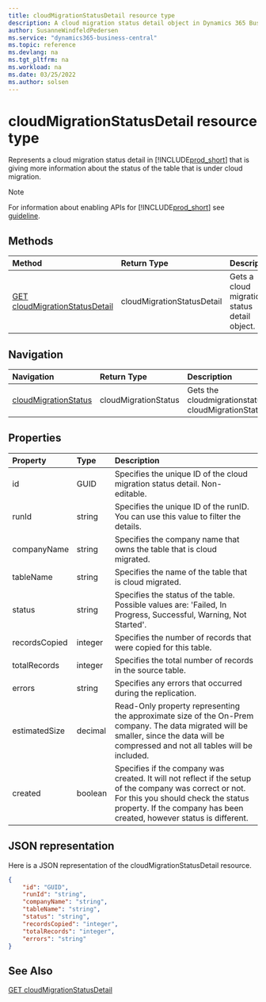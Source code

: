 ```yaml
---
title: cloudMigrationStatusDetail resource type
description: A cloud migration status detail object in Dynamics 365 Business Central.
author: SusanneWindfeldPedersen
ms.service: "dynamics365-business-central"
ms.topic: reference
ms.devlang: na
ms.tgt_pltfrm: na
ms.workload: na
ms.date: 03/25/2022
ms.author: solsen
---
```


# cloudMigrationStatusDetail resource type

<!-- START>DO_NOT_EDIT -->
<!-- IMPORTANT:Do not edit any of the content between here and the END>DO_NOT_EDIT. -->
Represents a cloud migration status detail in [!INCLUDE[prod_short](../../../includes/prod_short.md)] that is giving more information about the status of the table that is under cloud migration.

> [!NOTE]
> For information about enabling APIs for [!INCLUDE[prod_short](../../../includes/prod_short.md)] see [guideline](../../../api-reference/v2.0/endpoints-apis-for-dynamics.md).

## Methods

| Method | Return Type|Description |
|:--------------------|:-----------|:-------------------------|
|[GET cloudMigrationStatusDetail](../api/dynamics_cloudmigrationstatusdetail_get.md)|cloudMigrationStatusDetail|Gets a cloud migration status detail object.|


## Navigation

| Navigation |Return Type| Description |
|:----------|:----------|:-----------------|
|[cloudMigrationStatus](dynamics_cloudmigrationstatus.md)|cloudMigrationStatus |Gets the cloudmigrationstatus of the cloudMigrationStatusDetail.|

## Properties

| Property           | Type   |Description     |
|:-------------------|:-------|:---------------|
|id|GUID|Specifies the unique ID of the cloud migration status detail. Non-editable.|
|runId|string|Specifies the unique ID of the runID. You can use this value to filter the details.|
|companyName|string|Specifies the company name that owns the table that is cloud migrated.|
|tableName|string|Specifies the name of the table that is cloud migrated.|
|status|string|Specifies the status of the table. Possible values are: 'Failed, In Progress, Successful, Warning, Not Started'.|
|recordsCopied|integer|Specifies the number of records that were copied for this table.|
|totalRecords|integer|Specifies the total number of records in the source table.|
|errors|string|Specifies any errors that occurred during the replication.|
|estimatedSize|decimal|Read-Only property representing the approximate size of the On-Prem company. The data migrated will be smaller, since the data will be compressed and not all tables will be included.|
|created|boolean|Specifies if the company was created. It will not reflect if the setup of the company was correct or not. For this you should check the status property. If the company has been created, however status is different.|


## JSON representation

Here is a JSON representation of the cloudMigrationStatusDetail resource.


```json
{
    "id": "GUID",
    "runId": "string",
    "companyName": "string",
    "tableName": "string",
    "status": "string",
    "recordsCopied": "integer",
    "totalRecords": "integer",
    "errors": "string"
}
```
<!-- IMPORTANT: END>DO_NOT_EDIT -->

## See Also

[GET cloudMigrationStatusDetail](../api/dynamics_cloudmigrationstatusdetail_get.md)
